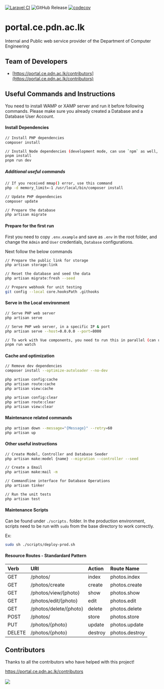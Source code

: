 [![Laravel CI](https://github.com/cepdnaclk/portal.ce.pdn.ac.lk/actions/workflows/laravel_push.yml/badge.svg)](https://github.com/cepdnaclk/portal.ce.pdn.ac.lk/actions/workflows/laravel_push.yml) ![GitHub Release](https://img.shields.io/github/v/release/cepdnaclk/portal.ce.pdn.ac.lk) [![codecov](https://codecov.io/gh/cepdnaclk/portal.ce.pdn.ac.lk/graph/badge.svg?token=T039QAP0FR)](https://codecov.io/gh/cepdnaclk/portal.ce.pdn.ac.lk)

# portal.ce.pdn.ac.lk

Internal and Public web service provider of the Department of Computer Engineering

## Team of Developers

- [https://portal.ce.pdn.ac.lk/contributors](https://portal.ce.pdn.ac.lk/contributors)

## Useful Commands and Instructions

You need to install WAMP or XAMP server and run it before following commands.
Please make sure you already created a Database and a Database User Account.

#### Install Dependencies

```bash
// Install PHP dependencies
composer install

// Install Node dependencies (development mode, can use `npm` as well, but recommended to use `pnpm` here)
pnpm install
pnpm run dev
```

##### Additional useful commands

```bash
// If you received mmap() error, use this command
php -d memory_limit=-1 /usr/local/bin/composer install

// Update PHP dependencies
composer update

// Prepare the database
php artisan migrate
```

#### Prepare for the first run

First you need to copy `.env.example` and save as `.env` in the root folder, and change the `Admin` and `User` credentials, `Database` configurations.

Next follow the below commands

```bash
// Prepare the public link for storage
php artisan storage:link

// Reset the database and seed the data
php artisan migrate:fresh --seed

// Prepare webhook for unit testing
git config --local core.hooksPath .githooks

```

#### Serve in the Local environment

```bash
// Serve PHP web server
php artisan serve

// Serve PHP web server, in a specific IP & port
php artisan serve --host=0.0.0.0 --port=8000

// To work with Vue components, you need to run this in parallel (can use `npm` as well, but recommended to use `pnpm` here)
pnpm run watch
```

#### Cache and optimization

```bash
// Remove dev dependencies
composer install --optimize-autoloader --no-dev

php artisan config:cache
php artisan route:cache
php artisan view:cache

php artisan config:clear
php artisan route:clear
php artisan view:clear
```

#### Maintenance related commands

```bash
php artisan down --message="{Message}" --retry=60
php artisan up
```

#### Other useful instructions

```bash
// Create Model, Controller and Database Seeder
php artisan make:model {name} --migration --controller --seed

// Create a Email
php artisan make:mail -m

// Commandline interface for Database Operations
php artisan tinker

// Run the unit tests
php artisan test

```

#### Maintenance Scripts

Can be found under `./scripts.` folder. In the production environment, scripts need to be run with `sudo` from the base directory to work correctly.

Ex:

```bash
sudo sh ./scripts/deploy-prod.sh
```

#### Resource Routes - Standardard Pattern

| Verb   | URI                    | Action  | Route Name     |
| :----- | :--------------------- | :------ | :------------- |
| GET    | /photos/               | index   | photos.index   |
| GET    | /photos/create         | create  | photos.create  |
| GET    | /photos/view/{photo}   | show    | photos.show    |
| GET    | /photos/edit/{photo}   | edit    | photos.edit    |
| GET    | /photos/delete/{photo} | delete  | photos.delete  |
| POST   | /photos/               | store   | photos.store   |
| PUT    | /photos/{photo}        | update  | photos.update  |
| DELETE | /photos/{photo}        | destroy | photos.destroy |

## Contributors

Thanks to all the contributors who have helped with this project!

<a href="https://portal.ce.pdn.ac.lk/contributors">
  https://portal.ce.pdn.ac.lk/contributors
  <br/><br/>
  <img src="https://contrib.rocks/image?repo=cepdnaclk/portal.ce.pdn.ac.lk" />
</a>
